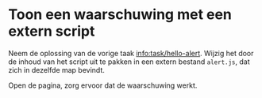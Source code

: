 # Toon een waarschuwing met een extern script

Neem de oplossing van de vorige taak <info:task/hello-alert>. Wijzig het door de inhoud van het script uit te pakken in een extern bestand `alert.js`, dat zich in dezelfde map bevindt.

Open de pagina, zorg ervoor dat de waarschuwing werkt.
